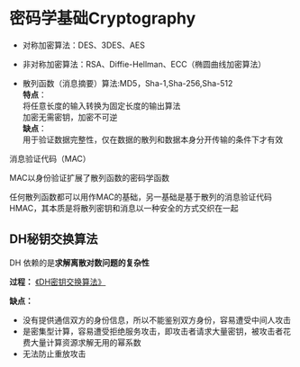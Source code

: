 # 密码学基础Cryptography

- 对称加密算法：DES、3DES、AES

- 非对称加密算法：RSA、Diffie-Hellman、ECC（椭圆曲线加密算法）

- 散列函数（消息摘要）算法:MD5，Sha-1,Sha-256,Sha-512  
    **特点**：  
    将任意长度的输入转换为固定长度的输出算法  
    加密无需密钥，加密不可逆  
    **缺点**：  
    用于验证数据完整性，仅在数据的散列和数据本身分开传输的条件下才有效


消息验证代码（MAC）

MAC以身份验证扩展了散列函数的密码学函数

任何散列函数都可以用作MAC的基础，另一基础是基于散列的消息验证代码HMAC，其本质是将散列密钥和消息以一种安全的方式交织在一起

## DH秘钥交换算法
DH 依赖的是**求解离散对数问题的复杂性**

**过程：**
[《DH密钥交换算法》](https://blog.csdn.net/fw0124/article/details/8462373)


**缺点：**
- 没有提供通信双方的身份信息，所以不能鉴别双方身份，容易遭受中间人攻击
- 是密集型计算，容易遭受拒绝服务攻击，即攻击者请求大量密钥，被攻击者花费大量计算资源求解无用的幂系数
- 无法防止重放攻击



